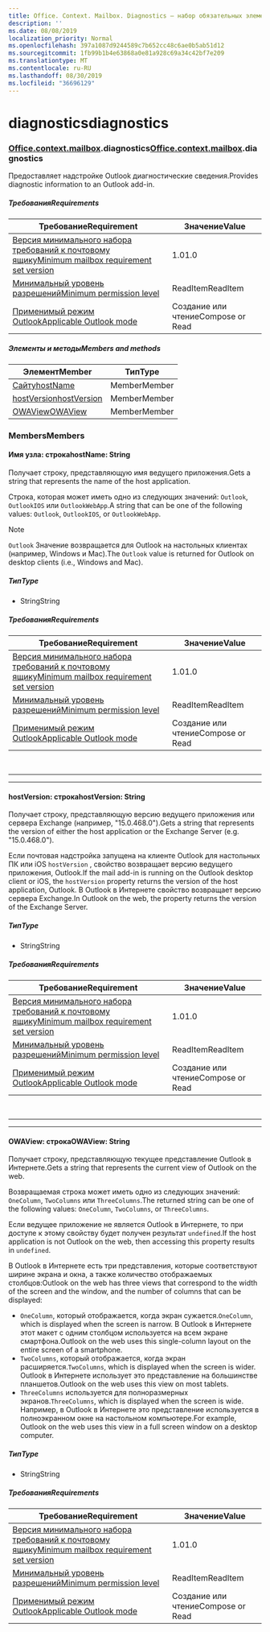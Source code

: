 ```yaml
---
title: Office. Context. Mailbox. Diagnostics — набор обязательных элементов 1,5
description: ''
ms.date: 08/08/2019
localization_priority: Normal
ms.openlocfilehash: 397a1087d9244589c7b652cc48c6ae0b5ab51d12
ms.sourcegitcommit: 1fb99b1b4e63868a0e81a928c69a34c42bf7e209
ms.translationtype: MT
ms.contentlocale: ru-RU
ms.lasthandoff: 08/30/2019
ms.locfileid: "36696129"
---
```

# <a name="diagnostics"></a><span data-ttu-id="c0998-102">diagnostics</span><span class="sxs-lookup"><span data-stu-id="c0998-102">diagnostics</span></span>

### <a name="officeofficemdcontextofficecontextmdmailboxofficecontextmailboxmddiagnostics"></a><span data-ttu-id="c0998-103">[Office](Office.md)[.context](Office.context.md)[.mailbox](Office.context.mailbox.md).diagnostics</span><span class="sxs-lookup"><span data-stu-id="c0998-103">[Office](Office.md)[.context](Office.context.md)[.mailbox](Office.context.mailbox.md).diagnostics</span></span>

<span data-ttu-id="c0998-104">Предоставляет надстройке Outlook диагностические сведения.</span><span class="sxs-lookup"><span data-stu-id="c0998-104">Provides diagnostic information to an Outlook add-in.</span></span>

##### <a name="requirements"></a><span data-ttu-id="c0998-105">Требования</span><span class="sxs-lookup"><span data-stu-id="c0998-105">Requirements</span></span>

|<span data-ttu-id="c0998-106">Требование</span><span class="sxs-lookup"><span data-stu-id="c0998-106">Requirement</span></span>| <span data-ttu-id="c0998-107">Значение</span><span class="sxs-lookup"><span data-stu-id="c0998-107">Value</span></span>|
|---|---|
|[<span data-ttu-id="c0998-108">Версия минимального набора требований к почтовому ящику</span><span class="sxs-lookup"><span data-stu-id="c0998-108">Minimum mailbox requirement set version</span></span>](/office/dev/add-ins/reference/requirement-sets/outlook-api-requirement-sets)| <span data-ttu-id="c0998-109">1.0</span><span class="sxs-lookup"><span data-stu-id="c0998-109">1.0</span></span>|
|[<span data-ttu-id="c0998-110">Минимальный уровень разрешений</span><span class="sxs-lookup"><span data-stu-id="c0998-110">Minimum permission level</span></span>](/outlook/add-ins/understanding-outlook-add-in-permissions)| <span data-ttu-id="c0998-111">ReadItem</span><span class="sxs-lookup"><span data-stu-id="c0998-111">ReadItem</span></span>|
|[<span data-ttu-id="c0998-112">Применимый режим Outlook</span><span class="sxs-lookup"><span data-stu-id="c0998-112">Applicable Outlook mode</span></span>](/outlook/add-ins/#extension-points)| <span data-ttu-id="c0998-113">Создание или чтение</span><span class="sxs-lookup"><span data-stu-id="c0998-113">Compose or Read</span></span>|

##### <a name="members-and-methods"></a><span data-ttu-id="c0998-114">Элементы и методы</span><span class="sxs-lookup"><span data-stu-id="c0998-114">Members and methods</span></span>

| <span data-ttu-id="c0998-115">Элемент</span><span class="sxs-lookup"><span data-stu-id="c0998-115">Member</span></span> | <span data-ttu-id="c0998-116">Тип</span><span class="sxs-lookup"><span data-stu-id="c0998-116">Type</span></span> |
|--------|------|
| [<span data-ttu-id="c0998-117">Сайту</span><span class="sxs-lookup"><span data-stu-id="c0998-117">hostName</span></span>](#hostname-string) | <span data-ttu-id="c0998-118">Member</span><span class="sxs-lookup"><span data-stu-id="c0998-118">Member</span></span> |
| [<span data-ttu-id="c0998-119">hostVersion</span><span class="sxs-lookup"><span data-stu-id="c0998-119">hostVersion</span></span>](#hostversion-string) | <span data-ttu-id="c0998-120">Member</span><span class="sxs-lookup"><span data-stu-id="c0998-120">Member</span></span> |
| [<span data-ttu-id="c0998-121">OWAView</span><span class="sxs-lookup"><span data-stu-id="c0998-121">OWAView</span></span>](#owaview-string) | <span data-ttu-id="c0998-122">Member</span><span class="sxs-lookup"><span data-stu-id="c0998-122">Member</span></span> |

### <a name="members"></a><span data-ttu-id="c0998-123">Members</span><span class="sxs-lookup"><span data-stu-id="c0998-123">Members</span></span>

#### <a name="hostname-string"></a><span data-ttu-id="c0998-124">Имя узла: строка</span><span class="sxs-lookup"><span data-stu-id="c0998-124">hostName: String</span></span>

<span data-ttu-id="c0998-125">Получает строку, представляющую имя ведущего приложения.</span><span class="sxs-lookup"><span data-stu-id="c0998-125">Gets a string that represents the name of the host application.</span></span>

<span data-ttu-id="c0998-126">Строка, которая может иметь одно из следующих значений: `Outlook`, `OutlookIOS` или `OutlookWebApp`.</span><span class="sxs-lookup"><span data-stu-id="c0998-126">A string that can be one of the following values: `Outlook`, `OutlookIOS`, or `OutlookWebApp`.</span></span>

> [!NOTE]
> <span data-ttu-id="c0998-127">`Outlook` Значение возвращается для Outlook на настольных клиентах (например, Windows и Mac).</span><span class="sxs-lookup"><span data-stu-id="c0998-127">The `Outlook` value is returned for Outlook on desktop clients (i.e., Windows and Mac).</span></span>

##### <a name="type"></a><span data-ttu-id="c0998-128">Тип</span><span class="sxs-lookup"><span data-stu-id="c0998-128">Type</span></span>

*   <span data-ttu-id="c0998-129">String</span><span class="sxs-lookup"><span data-stu-id="c0998-129">String</span></span>

##### <a name="requirements"></a><span data-ttu-id="c0998-130">Требования</span><span class="sxs-lookup"><span data-stu-id="c0998-130">Requirements</span></span>

|<span data-ttu-id="c0998-131">Требование</span><span class="sxs-lookup"><span data-stu-id="c0998-131">Requirement</span></span>| <span data-ttu-id="c0998-132">Значение</span><span class="sxs-lookup"><span data-stu-id="c0998-132">Value</span></span>|
|---|---|
|[<span data-ttu-id="c0998-133">Версия минимального набора требований к почтовому ящику</span><span class="sxs-lookup"><span data-stu-id="c0998-133">Minimum mailbox requirement set version</span></span>](/office/dev/add-ins/reference/requirement-sets/outlook-api-requirement-sets)| <span data-ttu-id="c0998-134">1.0</span><span class="sxs-lookup"><span data-stu-id="c0998-134">1.0</span></span>|
|[<span data-ttu-id="c0998-135">Минимальный уровень разрешений</span><span class="sxs-lookup"><span data-stu-id="c0998-135">Minimum permission level</span></span>](/outlook/add-ins/understanding-outlook-add-in-permissions)| <span data-ttu-id="c0998-136">ReadItem</span><span class="sxs-lookup"><span data-stu-id="c0998-136">ReadItem</span></span>|
|[<span data-ttu-id="c0998-137">Применимый режим Outlook</span><span class="sxs-lookup"><span data-stu-id="c0998-137">Applicable Outlook mode</span></span>](/outlook/add-ins/#extension-points)| <span data-ttu-id="c0998-138">Создание или чтение</span><span class="sxs-lookup"><span data-stu-id="c0998-138">Compose or Read</span></span>|

<br>

---
---

#### <a name="hostversion-string"></a><span data-ttu-id="c0998-139">hostVersion: строка</span><span class="sxs-lookup"><span data-stu-id="c0998-139">hostVersion: String</span></span>

<span data-ttu-id="c0998-140">Получает строку, представляющую версию ведущего приложения или сервера Exchange (например, "15.0.468.0").</span><span class="sxs-lookup"><span data-stu-id="c0998-140">Gets a string that represents the version of either the host application or the Exchange Server (e.g. "15.0.468.0").</span></span>

<span data-ttu-id="c0998-141">Если почтовая надстройка запущена на клиенте Outlook для настольных ПК или iOS `hostVersion` , свойство возвращает версию ведущего приложения, Outlook.</span><span class="sxs-lookup"><span data-stu-id="c0998-141">If the mail add-in is running on the Outlook desktop client or iOS, the `hostVersion` property returns the version of the host application, Outlook.</span></span> <span data-ttu-id="c0998-142">В Outlook в Интернете свойство возвращает версию сервера Exchange.</span><span class="sxs-lookup"><span data-stu-id="c0998-142">In Outlook on the web, the property returns the version of the Exchange Server.</span></span>

##### <a name="type"></a><span data-ttu-id="c0998-143">Тип</span><span class="sxs-lookup"><span data-stu-id="c0998-143">Type</span></span>

*   <span data-ttu-id="c0998-144">String</span><span class="sxs-lookup"><span data-stu-id="c0998-144">String</span></span>

##### <a name="requirements"></a><span data-ttu-id="c0998-145">Требования</span><span class="sxs-lookup"><span data-stu-id="c0998-145">Requirements</span></span>

|<span data-ttu-id="c0998-146">Требование</span><span class="sxs-lookup"><span data-stu-id="c0998-146">Requirement</span></span>| <span data-ttu-id="c0998-147">Значение</span><span class="sxs-lookup"><span data-stu-id="c0998-147">Value</span></span>|
|---|---|
|[<span data-ttu-id="c0998-148">Версия минимального набора требований к почтовому ящику</span><span class="sxs-lookup"><span data-stu-id="c0998-148">Minimum mailbox requirement set version</span></span>](/office/dev/add-ins/reference/requirement-sets/outlook-api-requirement-sets)| <span data-ttu-id="c0998-149">1.0</span><span class="sxs-lookup"><span data-stu-id="c0998-149">1.0</span></span>|
|[<span data-ttu-id="c0998-150">Минимальный уровень разрешений</span><span class="sxs-lookup"><span data-stu-id="c0998-150">Minimum permission level</span></span>](/outlook/add-ins/understanding-outlook-add-in-permissions)| <span data-ttu-id="c0998-151">ReadItem</span><span class="sxs-lookup"><span data-stu-id="c0998-151">ReadItem</span></span>|
|[<span data-ttu-id="c0998-152">Применимый режим Outlook</span><span class="sxs-lookup"><span data-stu-id="c0998-152">Applicable Outlook mode</span></span>](/outlook/add-ins/#extension-points)| <span data-ttu-id="c0998-153">Создание или чтение</span><span class="sxs-lookup"><span data-stu-id="c0998-153">Compose or Read</span></span>|

<br>

---
---

#### <a name="owaview-string"></a><span data-ttu-id="c0998-154">OWAView: строка</span><span class="sxs-lookup"><span data-stu-id="c0998-154">OWAView: String</span></span>

<span data-ttu-id="c0998-155">Получает строку, представляющую текущее представление Outlook в Интернете.</span><span class="sxs-lookup"><span data-stu-id="c0998-155">Gets a string that represents the current view of Outlook on the web.</span></span>

<span data-ttu-id="c0998-156">Возвращаемая строка может иметь одно из следующих значений: `OneColumn`, `TwoColumns` или `ThreeColumns`.</span><span class="sxs-lookup"><span data-stu-id="c0998-156">The returned string can be one of the following values: `OneColumn`, `TwoColumns`, or `ThreeColumns`.</span></span>

<span data-ttu-id="c0998-157">Если ведущее приложение не является Outlook в Интернете, то при доступе к этому свойству будет получен результат `undefined`.</span><span class="sxs-lookup"><span data-stu-id="c0998-157">If the host application is not Outlook on the web, then accessing this property results in `undefined`.</span></span>

<span data-ttu-id="c0998-158">В Outlook в Интернете есть три представления, которые соответствуют ширине экрана и окна, а также количество отображаемых столбцов:</span><span class="sxs-lookup"><span data-stu-id="c0998-158">Outlook on the web has three views that correspond to the width of the screen and the window, and the number of columns that can be displayed:</span></span>

*   <span data-ttu-id="c0998-159">`OneColumn`, который отображается, когда экран сужается.</span><span class="sxs-lookup"><span data-stu-id="c0998-159">`OneColumn`, which is displayed when the screen is narrow.</span></span> <span data-ttu-id="c0998-160">В Outlook в Интернете этот макет с одним столбцом используется на всем экране смартфона.</span><span class="sxs-lookup"><span data-stu-id="c0998-160">Outlook on the web uses this single-column layout on the entire screen of a smartphone.</span></span>
*   <span data-ttu-id="c0998-161">`TwoColumns`, который отображается, когда экран расширяется.</span><span class="sxs-lookup"><span data-stu-id="c0998-161">`TwoColumns`, which is displayed when the screen is wider.</span></span> <span data-ttu-id="c0998-162">Outlook в Интернете использует это представление на большинстве планшетов.</span><span class="sxs-lookup"><span data-stu-id="c0998-162">Outlook on the web uses this view on most tablets.</span></span>
*   <span data-ttu-id="c0998-163">`ThreeColumns` используется для полноразмерных экранов.</span><span class="sxs-lookup"><span data-stu-id="c0998-163">`ThreeColumns`, which is displayed when the screen is wide.</span></span> <span data-ttu-id="c0998-164">Например, в Outlook в Интернете это представление используется в полноэкранном окне на настольном компьютере.</span><span class="sxs-lookup"><span data-stu-id="c0998-164">For example, Outlook on the web uses this view in a full screen window on a desktop computer.</span></span>

##### <a name="type"></a><span data-ttu-id="c0998-165">Тип</span><span class="sxs-lookup"><span data-stu-id="c0998-165">Type</span></span>

*   <span data-ttu-id="c0998-166">String</span><span class="sxs-lookup"><span data-stu-id="c0998-166">String</span></span>

##### <a name="requirements"></a><span data-ttu-id="c0998-167">Требования</span><span class="sxs-lookup"><span data-stu-id="c0998-167">Requirements</span></span>

|<span data-ttu-id="c0998-168">Требование</span><span class="sxs-lookup"><span data-stu-id="c0998-168">Requirement</span></span>| <span data-ttu-id="c0998-169">Значение</span><span class="sxs-lookup"><span data-stu-id="c0998-169">Value</span></span>|
|---|---|
|[<span data-ttu-id="c0998-170">Версия минимального набора требований к почтовому ящику</span><span class="sxs-lookup"><span data-stu-id="c0998-170">Minimum mailbox requirement set version</span></span>](/office/dev/add-ins/reference/requirement-sets/outlook-api-requirement-sets)| <span data-ttu-id="c0998-171">1.0</span><span class="sxs-lookup"><span data-stu-id="c0998-171">1.0</span></span>|
|[<span data-ttu-id="c0998-172">Минимальный уровень разрешений</span><span class="sxs-lookup"><span data-stu-id="c0998-172">Minimum permission level</span></span>](/outlook/add-ins/understanding-outlook-add-in-permissions)| <span data-ttu-id="c0998-173">ReadItem</span><span class="sxs-lookup"><span data-stu-id="c0998-173">ReadItem</span></span>|
|[<span data-ttu-id="c0998-174">Применимый режим Outlook</span><span class="sxs-lookup"><span data-stu-id="c0998-174">Applicable Outlook mode</span></span>](/outlook/add-ins/#extension-points)| <span data-ttu-id="c0998-175">Создание или чтение</span><span class="sxs-lookup"><span data-stu-id="c0998-175">Compose or Read</span></span>|

